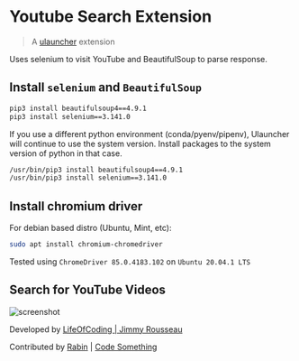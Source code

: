 # Youtube Search Extension

> A [ulauncher](https://ulauncher.io/) extension

Uses selenium to visit YouTube and BeautifulSoup to parse response.

## Install `selenium` and `BeautifulSoup`

```bash
pip3 install beautifulsoup4==4.9.1
pip3 install selenium==3.141.0
```

If you use a different python environment (conda/pyenv/pipenv), Ulauncher will continue to use the system version. Install packages to the system version of python in that case.

```bash
/usr/bin/pip3 install beautifulsoup4==4.9.1
/usr/bin/pip3 install selenium==3.141.0
```

## Install chromium driver

For debian based distro (Ubuntu, Mint, etc):
```bash
sudo apt install chromium-chromedriver
```

Tested using `ChromeDriver 85.0.4183.102` on `Ubuntu 20.04.1 LTS`

## Search for YouTube Videos

![screenshot](screenshot.png)

Developed by [LifeOfCoding | Jimmy Rousseau](https://github.com/lifeofcoding)

Contributed by [Rabin](https://github.com/therj) |
[Code Something](https://github.com/cs-rjoshi)
